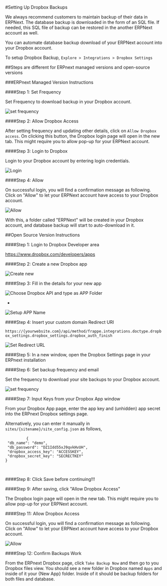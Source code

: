 #Setting Up Dropbox Backups

We always recommend customers to maintain backup of their data in ERPNext. The database backup is downloaded in the form of an SQL file. If needed, this SQL file of backup can be restored in the another ERPNext account as well.

You can automate database backup download of your ERPNext account into your Dropbox account.

To setup Dropbox Backup,
`Explore > Integrations > Dropbox Settings`

##Steps are different for ERPnext managed versions and open-source versions

###ERPnext Managed Version Instructions

####Step 1: Set Frequency

Set Frequency to download backup in your Dropbox account.

<img class="screenshot" alt="set frequency" src="/docs/assets/img/setup/integrations/setup-backup-frequency.png">

####Step 2: Allow Dropbox Access

After setting frequency and updating other details, click on `Allow Dropbox access`. On clicking this button, the Dropbox login page will open in the new tab. This might require you to allow pop-up for your ERPNext account.

####Step 3: Login to Dropbox

Login to your Dropbox account by entering login credentials.

<img class="screenshot" alt="Login" src="/docs/assets/img/setup/integrations/dropbox-2.png">

####Step 4: Allow

On successful login, you will find a confirmation message as following. Click on "Allow" to let your ERPNext account have access to your Dropbox account.

<img class="screenshot" alt="Allow" src="/docs/assets/img/setup/integrations/dropbox-3.png">

With this, a folder called "ERPNext" will be created in your Dropbox account, and database backup will start to auto-download in it.


##Open Source Version Instructions

####Step 1: Login to Dropbox Developer area

<a href="https://www.dropbox.com/developers/apps" target="_blank" style="line-height: 1.42857143;">https://www.dropbox.com/developers/apps</a>

####Step 2: Create a new Dropbox app

<img class="screenshot" alt="Create new" src="/docs/assets/img/setup/integrations/dropbox-open-3.png">

####Step 3: Fill in the details for your new app

<img class="screenshot" alt="Choose Dropbox API and type as APP Folder" src="/docs/assets/img/setup/integrations/dropbox-open-1.png">

-
<img class="screenshot" alt="Setup APP Name" src="/docs/assets/img/setup/integrations/dropbox-open-2.png">

####Step 4: Insert your custom domain Redirect URI

`https://{yourwebsite.com}/api/method/frappe.integrations.doctype.dropbox_settings.dropbox_settings.dropbox_auth_finish`

<img class="screenshot" alt="Set Redirect URL" src="/docs/assets/img/setup/integrations/dropbox_redirect_uri.png">

####Step 5: In a new window, open the Dropbox Settings page in your ERPnext installation

####Step 6: Set backup frequency and email

Set the frequency to download your site backups to your Dropbox account.

<img class="screenshot" alt="set frequency" src="/docs/assets/img/setup/integrations/setup-backup-frequency.png">

####Step 7: Input Keys from your Dropbox App window

From your Dropbox App page, enter the app key and (unhidden) app secret into the ERPnext Dropbox settings page.

Alternatively, you can enter it manually in `sites/{sitename}/site_config.json` as follows,

<div>
	<pre>
		<code>{ 
 "db_name": "demo", 
 "db_password": "DZ1Idd55xJ9qvkHvUH", 
 "dropbox_access_key": "ACCESSKEY", 
 "dropbox_secret_key": "SECRECTKEY" 
} 		
		</code>
	</pre>
</div>

####Step 8: Click Save before continuing!!!

####Step 9: After saving, click "Allow Dropbox Access"

The Dropbox login page will open in the new tab. This might require you to allow pop-up for your ERPNext account.

####Step 11: Allow Dropbox Access

On successful login, you will find a confirmation message as following. Click on "Allow" to let your ERPNext account have access to your Dropbox account.

<img class="screenshot" alt="Allow" src="/docs/assets/img/setup/integrations/dropbox-3.png">

####Step 12: Confirm Backups Work

From the ERPnext Dropbox page, click `Take Backup Now` and then go to you Dropbox files view. You should see a new folder in Dropbox named `Apps` and inside of it your {New App} folder. Inside of it should be backup folders for both files and database.
